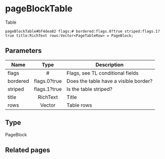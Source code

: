 # pageBlockTable
Table

```
pageBlockTable#bf4dea82 flags:# bordered:flags.0?true striped:flags.1?true title:RichText rows:Vector<PageTableRow> = PageBlock;
```

## Parameters
| Name | Type | Description |
| ---- | :----: | ----------- |
| flags | # | Flags, see TL conditional fields |
| bordered | flags.0?true | Does the table have a visible border? |
| striped | flags.1?true | Is the table striped? |
| title | RichText | Title |
| rows | Vector<PageTableRow> | Table rows |


## Type
PageBlock

## Related pages
